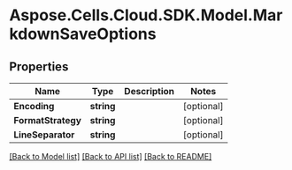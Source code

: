 # Aspose.Cells.Cloud.SDK.Model.MarkdownSaveOptions
## Properties

Name | Type | Description | Notes
------------ | ------------- | ------------- | -------------
**Encoding** | **string** |  | [optional] 
**FormatStrategy** | **string** |  | [optional] 
**LineSeparator** | **string** |  | [optional] 

[[Back to Model list]](../README.md#documentation-for-models) [[Back to API list]](../README.md#documentation-for-api-endpoints) [[Back to README]](../README.md)

